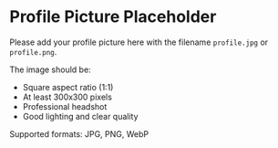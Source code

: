 # Profile Picture Placeholder

Please add your profile picture here with the filename `profile.jpg` or `profile.png`.

The image should be:
- Square aspect ratio (1:1)
- At least 300x300 pixels
- Professional headshot
- Good lighting and clear quality

Supported formats: JPG, PNG, WebP
